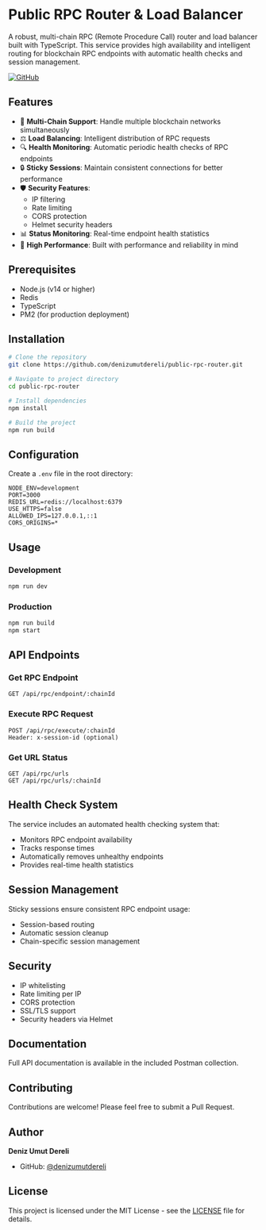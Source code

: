 # Public RPC Router & Load Balancer

A robust, multi-chain RPC (Remote Procedure Call) router and load balancer built with TypeScript. This service provides high availability and intelligent routing for blockchain RPC endpoints with automatic health checks and session management.

[![GitHub](https://img.shields.io/github/license/denizumutdereli/public-rpc-router)](https://github.com/denizumutdereli/public-rpc-router/blob/master/LICENSE)

## Features

- 🔄 **Multi-Chain Support**: Handle multiple blockchain networks simultaneously
- ⚖️ **Load Balancing**: Intelligent distribution of RPC requests
- 🔍 **Health Monitoring**: Automatic periodic health checks of RPC endpoints
- 🔒 **Sticky Sessions**: Maintain consistent connections for better performance
- 🛡️ **Security Features**:
  - IP filtering
  - Rate limiting
  - CORS protection
  - Helmet security headers
- 📊 **Status Monitoring**: Real-time endpoint health statistics
- 🚀 **High Performance**: Built with performance and reliability in mind

## Prerequisites

- Node.js (v14 or higher)
- Redis
- TypeScript
- PM2 (for production deployment)

## Installation

```bash
# Clone the repository
git clone https://github.com/denizumutdereli/public-rpc-router.git

# Navigate to project directory
cd public-rpc-router

# Install dependencies
npm install

# Build the project
npm run build
```

## Configuration

Create a `.env` file in the root directory:

```env
NODE_ENV=development
PORT=3000
REDIS_URL=redis://localhost:6379
USE_HTTPS=false
ALLOWED_IPS=127.0.0.1,::1
CORS_ORIGINS=*
```

## Usage

### Development

```bash
npm run dev
```

### Production

```bash
npm run build
npm start
```

## API Endpoints

### Get RPC Endpoint
```http
GET /api/rpc/endpoint/:chainId
```

### Execute RPC Request
```http
POST /api/rpc/execute/:chainId
Header: x-session-id (optional)
```

### Get URL Status
```http
GET /api/rpc/urls
GET /api/rpc/urls/:chainId
```

## Health Check System

The service includes an automated health checking system that:
- Monitors RPC endpoint availability
- Tracks response times
- Automatically removes unhealthy endpoints
- Provides real-time health statistics

## Session Management

Sticky sessions ensure consistent RPC endpoint usage:
- Session-based routing
- Automatic session cleanup
- Chain-specific session management

## Security

- IP whitelisting
- Rate limiting per IP
- CORS protection
- SSL/TLS support
- Security headers via Helmet

## Documentation

Full API documentation is available in the included Postman collection.

## Contributing

Contributions are welcome! Please feel free to submit a Pull Request.

## Author

**Deniz Umut Dereli**
- GitHub: [@denizumutdereli](https://github.com/denizumutdereli)

## License

This project is licensed under the MIT License - see the [LICENSE](LICENSE) file for details.
